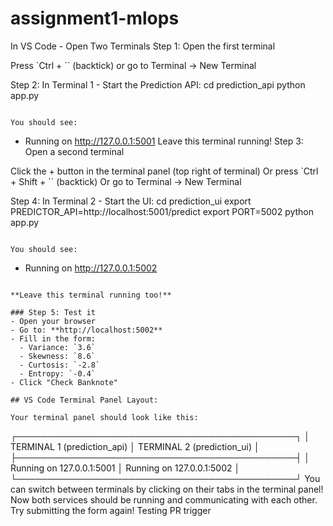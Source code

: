 # assignment1-mlops
In VS Code - Open Two Terminals
Step 1: Open the first terminal

Press `Ctrl + `` (backtick) or go to Terminal → New Terminal

Step 2: In Terminal 1 - Start the Prediction API:
cd prediction_api
python app.py
```

You should see:
```
* Running on http://127.0.0.1:5001
Leave this terminal running!
Step 3: Open a second terminal

Click the + button in the terminal panel (top right of terminal)
Or press `Ctrl + Shift + `` (backtick)
Or go to Terminal → New Terminal

Step 4: In Terminal 2 - Start the UI:
cd prediction_ui
export PREDICTOR_API=http://localhost:5001/predict
export PORT=5002
python app.py
```

You should see:
```
* Running on http://127.0.0.1:5002
```

**Leave this terminal running too!**

### Step 5: Test it
- Open your browser
- Go to: **http://localhost:5002**
- Fill in the form:
  - Variance: `3.6`
  - Skewness: `8.6`
  - Curtosis: `-2.8`
  - Entropy: `-0.4`
- Click "Check Banknote"

## VS Code Terminal Panel Layout:

Your terminal panel should look like this:
```
┌─────────────────────────────────────────────┐
│ TERMINAL 1 (prediction_api)  │  TERMINAL 2 (prediction_ui) │
├─────────────────────────────────────────────┤
│ Running on 127.0.0.1:5001    │  Running on 127.0.0.1:5002  │
└─────────────────────────────────────────────┘
You can switch between terminals by clicking on their tabs in the terminal panel!
Now both services should be running and communicating with each other. Try submitting the form again! 
T e s t i n g   P R   t r i g g e r 
 
 
